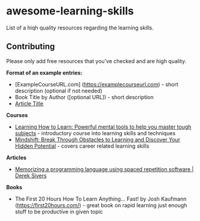 # awesome-learning-skills
List of a hiqh quality resources regarding the learning skills.

## Contributing
Please only add free resources that you've checked and are high quality. 

**Format of an example entries:**
* [ExampleCourseURL.com] (https://examplecourseurl.com) - short description (optional if not needed)
* Book Title by Author ([optional URL]) - short description
* [Article Title](URL)

**Courses**
* [Learning How to Learn: Powerful mental tools to help you master tough subjects](https://www.coursera.org/learn/learning-how-to-learn) - introductory course into learning skills and techniques
* [Mindshift: Break Through Obstacles to Learning and Discover Your Hidden Potential](https://www.coursera.org/learn/mindshift) - covers career related learning skills

**Articles**
* [Memorizing a programming language using spaced repetition software \| Derek Sivers](https://sive.rs/srs)

**Books**
* The First 20 Hours How To Learn Anything… Fast! by Josh Kaufmann (https://first20hours.com/) - great book on rapid learning just enough stuff to be productive in given topic
